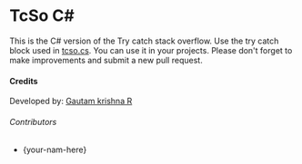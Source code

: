 # TcSo C# #
This is the C# version of the Try catch stack overflow. Use the try catch block used in [tcso.cs](tcso.cs). You can use it in your projects. Please don't forget to make  improvements and submit a new pull request.

#### Credits
Developed by: [Gautam krishna R](https://github.com/gautamkrishnar/)

###### Contributors
* {your-nam-here}
